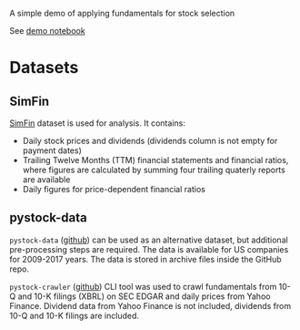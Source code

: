 A simple demo of applying fundamentals for stock selection

See [demo notebook](basepred.ipynb)

# Datasets

## SimFin

[SimFin](https://simfin.com/) dataset is used for analysis. It contains:
- Daily stock prices and dividends (dividends column is not empty for payment dates)
- Trailing Twelve Months (TTM) financial statements and financial ratios, where figures are calculated by summing four trailing quaterly reports are available
- Daily figures for price-dependent financial ratios

## pystock-data

`pystock-data` ([github](https://github.com/eliangcs/pystock-data)) can be used as an alternative dataset, but additional pre-processing steps are required. The data is available for US companies for 2009-2017 years. The data is stored in archive files inside the GitHub repo.

`pystock-crawler` ([github](https://github.com/eliangcs/pystock-crawler)) CLI tool was used to crawl fundamentals from 10-Q and 10-K filings (XBRL) on SEC EDGAR and daily prices from Yahoo Finance. Dividend data from Yahoo Finance is not included, dividends from 10-Q and 10-K filings are included.
